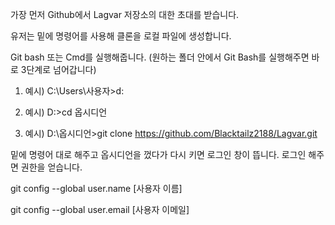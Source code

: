 
가장 먼저 Github에서 Lagvar 저장소의 대한 초대를 받습니다.

유저는 밑에 명령어를 사용해 클론을 로컬 파일에 생성합니다.

Git bash 또는 Cmd를 실행해줍니다. (원하는 폴더 안에서 Git Bash를 실행해주면 바로 3단계로 넘어갑니다)

1. 예시) C:\Users\사용자>d:

2. 예시) D:\>cd 옵시디언

3. 예시) D:\옵시디언>git clone https://github.com/Blacktailz2188/Lagvar.git



밑에 명령어 대로 해주고 옵시디언을 껐다가 다시 키면 로그인 창이 뜹니다. 로그인 해주면 권한을 얻습니다.

git config --global user.name [사용자 이름]

git config --global user.email [사용자 이메일]
